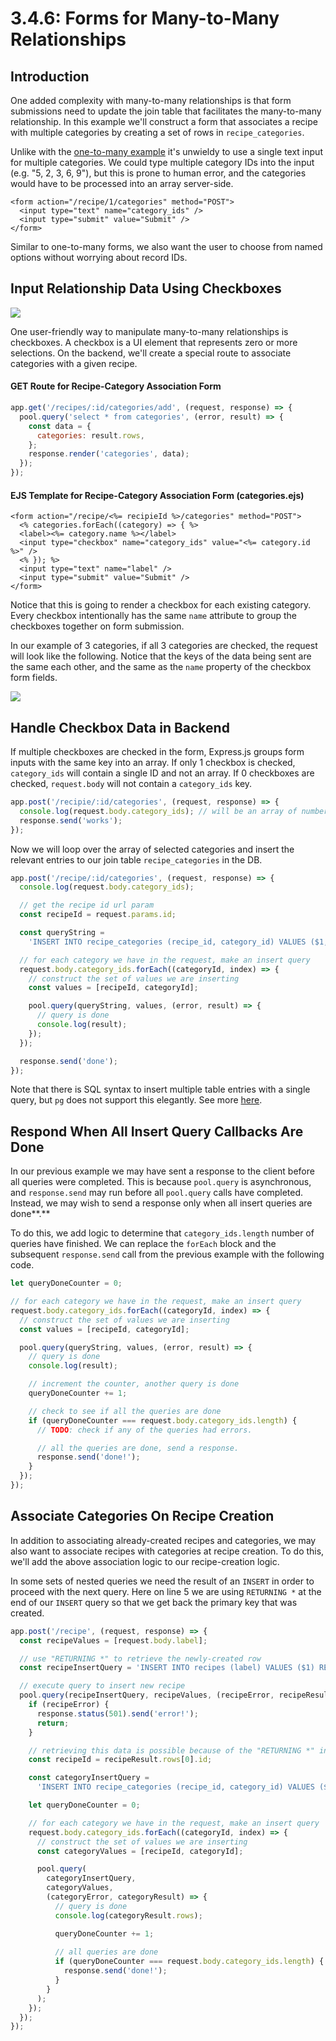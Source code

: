 # 3.4.6: Forms for Many-to-Many Relationships

## Introduction

One added complexity with many-to-many relationships is that form submissions need to update the join table that facilitates the many-to-many relationship. In this example we'll construct a form that associates a recipe with multiple categories by creating a set of rows in `recipe_categories`.

Unlike with the [one-to-many example](../../../Module2/day7/preclass/3.4.5-forms-for-one-to-many-relationships.md#input-id-implementation) it's unwieldy to use a single text input for multiple categories. We could type multiple category IDs into the input (e.g. "5, 2, 3, 6, 9"), but this is prone to human error, and the categories would have to be processed into an array server-side.

```markup
<form action="/recipe/1/categories" method="POST">
  <input type="text" name="category_ids" />
  <input type="submit" value="Submit" />
</form>
```

Similar to one-to-many forms, we also want the user to choose from named options without worrying about record IDs.

## Input Relationship Data Using Checkboxes

![](../../../old\_bootcamp\_docs/.gitbook/assets/screen-shot-2020-11-24-at-4.29.59-pm.png)

One user-friendly way to manipulate many-to-many relationships is checkboxes. A checkbox is a UI element that represents zero or more selections. On the backend, we'll create a special route to associate categories with a given recipe.

#### GET Route for Recipe-Category Association Form

```javascript
app.get('/recipes/:id/categories/add', (request, response) => {
  pool.query('select * from categories', (error, result) => {
    const data = {
      categories: result.rows,
    };
    response.render('categories', data);
  });
});
```

#### EJS Template for Recipe-Category Association Form (categories.ejs)

```markup
<form action="/recipe/<%= recipieId %>/categories" method="POST">
  <% categories.forEach((category) => { %>
  <label><%= category.name %></label>
  <input type="checkbox" name="category_ids" value="<%= category.id %>" />
  <% }); %>
  <input type="text" name="label" />
  <input type="submit" value="Submit" />
</form>
```

Notice that this is going to render a checkbox for each existing category. Every checkbox intentionally has the same `name` attribute to group the checkboxes together on form submission.

In our example of 3 categories, if all 3 categories are checked, the request will look like the following. Notice that the keys of the data being sent are the same each other, and the same as the `name` property of the checkbox form fields.

![](../../../old\_bootcamp\_docs/.gitbook/assets/screen-shot-2020-11-24-at-3.46.44-pm.png)

## Handle Checkbox Data in Backend

If multiple checkboxes are checked in the form, Express.js groups form inputs with the same key into an array. If only 1 checkbox is checked, `category_ids` will contain a single ID and not an array. If 0 checkboxes are checked, `request.body` will not contain a `category_ids` key.

```javascript
app.post('/recipie/:id/categories', (request, response) => {
  console.log(request.body.category_ids); // will be an array of numbers
  response.send('works');
});
```

Now we will loop over the array of selected categories and insert the relevant entries to our join table `recipe_categories` in the DB.

```javascript
app.post('/recipe/:id/categories', (request, response) => {
  console.log(request.body.category_ids);

  // get the recipe id url param
  const recipeId = request.params.id;

  const queryString =
    'INSERT INTO recipe_categories (recipe_id, category_id) VALUES ($1, $2)';

  // for each category we have in the request, make an insert query
  request.body.category_ids.forEach((categoryId, index) => {
    // construct the set of values we are inserting
    const values = [recipeId, categoryId];

    pool.query(queryString, values, (error, result) => {
      // query is done
      console.log(result);
    });
  });

  response.send('done');
});
```

Note that there is SQL syntax to insert multiple table entries with a single query, but `pg` does not support this elegantly. See more [here](https://github.com/brianc/node-postgres/issues/957).

## Respond When All Insert Query Callbacks Are Done

In our previous example we may have sent a response to the client before all queries were completed. This is because `pool.query` is asynchronous, and `response.send` may run before all `pool.query` calls have completed. Instead, we may wish to send a response only when all insert queries are done\*\*.\*\*

To do this, we add logic to determine that `category_ids.length` number of queries have finished. We can replace the `forEach` block and the subsequent `response.send` call from the previous example with the following code.

```javascript
let queryDoneCounter = 0;

// for each category we have in the request, make an insert query
request.body.category_ids.forEach((categoryId, index) => {
  // construct the set of values we are inserting
  const values = [recipeId, categoryId];

  pool.query(queryString, values, (error, result) => {
    // query is done
    console.log(result);

    // increment the counter, another query is done
    queryDoneCounter += 1;

    // check to see if all the queries are done
    if (queryDoneCounter === request.body.category_ids.length) {
      // TODO: check if any of the queries had errors.

      // all the queries are done, send a response.
      response.send('done!');
    }
  });
});
```

## Associate Categories On Recipe Creation

In addition to associating already-created recipes and categories, we may also want to associate recipes with categories at recipe creation. To do this, we'll add the above association logic to our recipe-creation logic.

In some sets of nested queries we need the result of an `INSERT` in order to proceed with the next query. Here on line 5 we are using `RETURNING *` at the end of our `INSERT` query so that we get back the primary key that was created.

```javascript
app.post('/recipe', (request, response) => {
  const recipeValues = [request.body.label];

  // use "RETURNING *" to retrieve the newly-created row
  const recipeInsertQuery = 'INSERT INTO recipes (label) VALUES ($1) RETURNING *';

  // execute query to insert new recipe
  pool.query(recipeInsertQuery, recipeValues, (recipeError, recipeResult) => {
    if (recipeError) {
      response.status(501).send('error!');
      return;
    }

    // retrieving this data is possible because of the "RETURNING *" in our query
    const recipeId = recipeResult.rows[0].id;

    const categoryInsertQuery =
      'INSERT INTO recipe_categories (recipe_id, category_id) VALUES ($1, $2)';

    let queryDoneCounter = 0;

    // for each category we have in the request, make an insert query
    request.body.category_ids.forEach((categoryId, index) => {
      // construct the set of values we are inserting
      const categoryValues = [recipeId, categoryId];

      pool.query(
        categoryInsertQuery,
        categoryValues,
        (categoryError, categoryResult) => {
          // query is done
          console.log(categoryResult.rows);

          queryDoneCounter += 1;
          
          // all queries are done
          if (queryDoneCounter === request.body.category_ids.length) {
            response.send('done!');
          }
        }
      );
    });
  });
});
```
